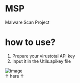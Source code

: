 # MSP
Malware Scan Project
<br>

# how to use?
1. Prepare your virustotal API key
2. Input it in the Utils.apikey file

![image](https://user-images.githubusercontent.com/82876235/232652401-5212a2a2-b522-46b6-a906-6bb2d0680142.png)
<br> ↑ here ↑
